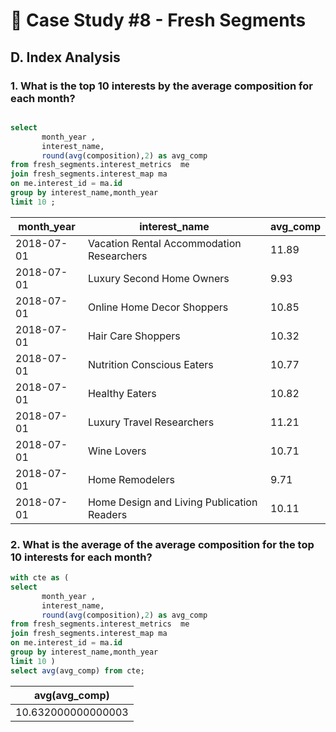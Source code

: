 
# 🍊 Case Study #8 - Fresh Segments
## D. Index Analysis
### 1. What is the top 10 interests by the average composition for each month? 

```sql

select 
       month_year , 
       interest_name,
       round(avg(composition),2) as avg_comp
from fresh_segments.interest_metrics  me
join fresh_segments.interest_map ma 
on me.interest_id = ma.id 
group by interest_name,month_year 
limit 10 ;
```

| month_year | interest_name                                   | avg_comp |
|------------|-------------------------------------------------|----------|
| 2018-07-01 | Vacation Rental Accommodation Researchers      | 11.89    |
| 2018-07-01 | Luxury Second Home Owners                       | 9.93     |
| 2018-07-01 | Online Home Decor Shoppers                      | 10.85    |
| 2018-07-01 | Hair Care Shoppers                              | 10.32    |
| 2018-07-01 | Nutrition Conscious Eaters                      | 10.77    |
| 2018-07-01 | Healthy Eaters                                  | 10.82    |
| 2018-07-01 | Luxury Travel Researchers                       | 11.21    |
| 2018-07-01 | Wine Lovers                                    | 10.71    |
| 2018-07-01 | Home Remodelers                                 | 9.71     |
| 2018-07-01 | Home Design and Living Publication Readers      | 10.11    |


### 2. What is the average of the average composition for the top 10 interests for each month? 
```sql
with cte as (
select 
       month_year , 
       interest_name,
       round(avg(composition),2) as avg_comp
from fresh_segments.interest_metrics  me
join fresh_segments.interest_map ma 
on me.interest_id = ma.id 
group by interest_name,month_year 
limit 10 ) 
select avg(avg_comp) from cte;
```
|avg(avg_comp)|
|---|
|	10.632000000000003|